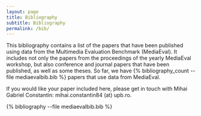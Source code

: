 ```yaml
---
layout: page
title: Bibliography
subtitle: Bibliography
permalink: /bib/
---
```


This bibliography contains a list of the papers that have been published using data from the Multimedia Evaluation Benchmark (MediaEval). It includes not only the papers from the proceedings of the yearly MediaEval workshop, but also conference and journal papers that have been published, as well as some theses. So far, we have {% bibliography_count --file mediaevalbib.bib %} papers that use data from MediaEval.

If you would like your paper included here, please get in touch with Mihai Gabriel Constantin: mihai.constantin84 (at) upb.ro.

{% bibliography --file mediaevalbib.bib %}
